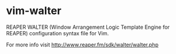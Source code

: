 # vim-walter

REAPER WALTER (Window Arrangement Logic Template Engine for REAPER) configuration syntax file for Vim.

For more info visit http://www.reaper.fm/sdk/walter/walter.php

